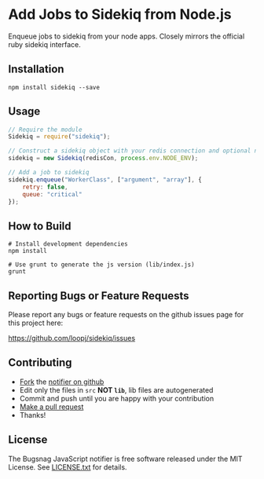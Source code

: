 Add Jobs to Sidekiq from Node.js
================================

Enqueue jobs to sidekiq from your node apps. Closely mirrors the official 
ruby sidekiq interface.


Installation
------------

```shell
npm install sidekiq --save
```


Usage
-----

```javascript
// Require the module
Sidekiq = require("sidekiq");

// Construct a sidekiq object with your redis connection and optional namespace
sidekiq = new Sidekiq(redisCon, process.env.NODE_ENV);

// Add a job to sidekiq
sidekiq.enqueue("WorkerClass", ["argument", "array"], {
    retry: false,
    queue: "critical"
});
```


How to Build
------------

```shell
# Install development dependencies
npm install

# Use grunt to generate the js version (lib/index.js)
grunt
```


Reporting Bugs or Feature Requests
----------------------------------

Please report any bugs or feature requests on the github issues page for this
project here:

<https://github.com/loopj/sidekiq/issues>


Contributing
------------

-   [Fork](https://help.github.com/articles/fork-a-repo) the [notifier on github](https://github.com/loopj/sidekiq)
-   Edit only the files in `src` **NOT `lib`**, lib files are autogenerated
-   Commit and push until you are happy with your contribution
-   [Make a pull request](https://help.github.com/articles/using-pull-requests)
-   Thanks!


License
-------

The Bugsnag JavaScript notifier is free software released under the MIT License.
See [LICENSE.txt](https://github.com/loopj/sidekiq/blob/master/LICENSE.txt) for details.